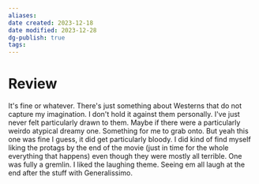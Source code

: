 ```yaml
---
aliases: 
date created: 2023-12-18
date modified: 2023-12-28
dg-publish: true
tags: 
---
```


# Review

It's fine or whatever. There's just something about Westerns that do not capture my imagination. I don't hold it against them personally. I've just never felt particularly drawn to them. Maybe if there were a particularly weirdo atypical dreamy one. Something for me to grab onto. But yeah this one was fine I guess, it did get particularly bloody. I did kind of find myself liking the protags by the end of the movie (just in time for the whole everything that happens) even though they were mostly all terrible. One was fully a gremlin. I liked the laughing theme. Seeing em all laugh at the end after the stuff with Generalissimo.
